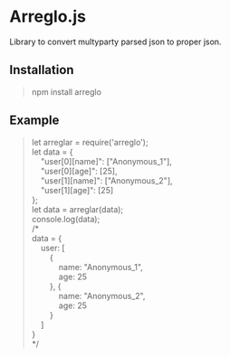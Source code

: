 # Arreglo.js
Library to convert multyparty parsed json to proper json.

## Installation
> npm install arreglo

## Example
> let arreglar = require('arreglo'); \
> let data = { \
> &nbsp;&nbsp;&nbsp;&nbsp;"user[0][name]": ["Anonymous_1"], \
> &nbsp;&nbsp;&nbsp;&nbsp;"user[0][age]": [25], \
> &nbsp;&nbsp;&nbsp;&nbsp;"user[1][name]": ["Anonymous_2"], \
> &nbsp;&nbsp;&nbsp;&nbsp;"user[1][age]": [25] \
> };\
> let data = arreglar(data);\
> console.log(data);\
> /*\
>   data = {\
>   &nbsp;&nbsp;&nbsp;&nbsp;user: [\
>   &nbsp;&nbsp;&nbsp;&nbsp;&nbsp;&nbsp;&nbsp;&nbsp;{\
>   &nbsp;&nbsp;&nbsp;&nbsp;&nbsp;&nbsp;&nbsp;&nbsp;&nbsp;&nbsp;&nbsp;&nbsp;name: "Anonymous_1",\
>   &nbsp;&nbsp;&nbsp;&nbsp;&nbsp;&nbsp;&nbsp;&nbsp;&nbsp;&nbsp;&nbsp;&nbsp;age: 25     
>   &nbsp;&nbsp;&nbsp;&nbsp;&nbsp;&nbsp;&nbsp;&nbsp;}, {\
>   &nbsp;&nbsp;&nbsp;&nbsp;&nbsp;&nbsp;&nbsp;&nbsp;&nbsp;&nbsp;&nbsp;&nbsp;name: "Anonymous_2",\
>   &nbsp;&nbsp;&nbsp;&nbsp;&nbsp;&nbsp;&nbsp;&nbsp;&nbsp;&nbsp;&nbsp;&nbsp;age: 25\
>   &nbsp;&nbsp;&nbsp;&nbsp;&nbsp;&nbsp;&nbsp;&nbsp;}\
>   &nbsp;&nbsp;&nbsp;&nbsp;]\
>    }\
> */
